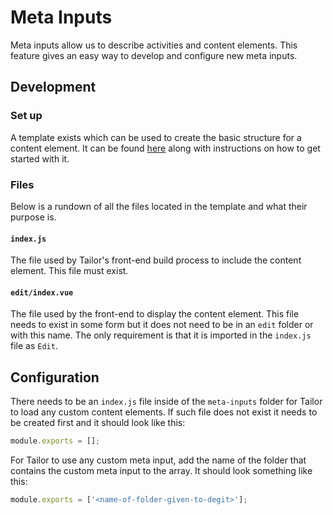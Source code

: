 # Meta Inputs

Meta inputs allow us to describe activities and content elements. This feature gives an easy way to develop and configure new meta inputs.

## Development

### Set up
A template exists which can be used to create the basic structure for a content element. It can be found [here](https://github.com/ExtensionEngine/tailor-input-template) along with instructions on how to get started with it.

### Files
Below is a rundown of all the files located in the template and what their purpose is.

#### `index.js`
The file used by Tailor's front-end build process to include the content element. This file must exist.

#### `edit/index.vue`
The file used by the front-end to display the content element. This file needs to exist in some form but it does not need to be in an `edit` folder or with this name. The only requirement is that it is imported in the `index.js` file as `Edit`.

## Configuration
There needs to be an `index.js` file inside of the `meta-inputs` folder for Tailor to load any custom content elements. If such file does not exist it needs to be created first and it should look like this:

``` js
module.exports = [];
```

For Tailor to use any custom meta input, add the name of the folder that contains the custom meta input to the array. It should look something like this:

``` js
module.exports = ['<name-of-folder-given-to-degit>'];
```
